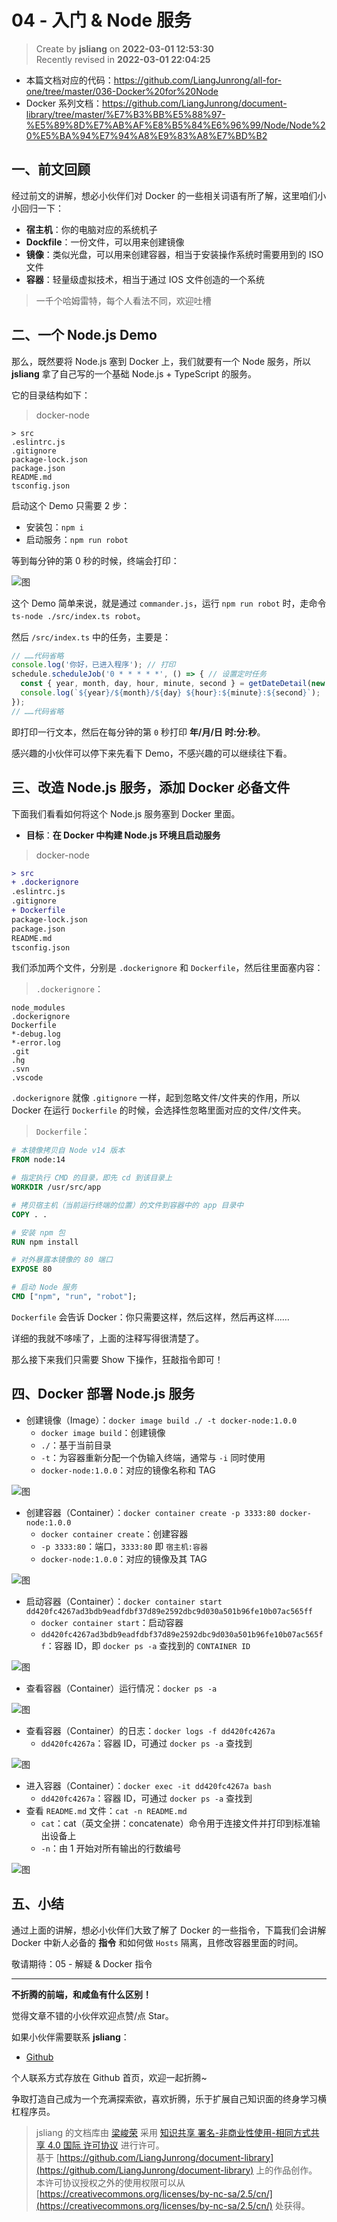 04 - 入门 & Node 服务
===

> Create by **jsliang** on **2022-03-01 12:53:30**  
> Recently revised in **2022-03-01 22:04:25**

* 本篇文档对应的代码：https://github.com/LiangJunrong/all-for-one/tree/master/036-Docker%20for%20Node
* Docker 系列文档：https://github.com/LiangJunrong/document-library/tree/master/%E7%B3%BB%E5%88%97-%E5%89%8D%E7%AB%AF%E8%B5%84%E6%96%99/Node/Node%20%E5%BA%94%E7%94%A8%E9%83%A8%E7%BD%B2

## 一、前文回顾

经过前文的讲解，想必小伙伴们对 Docker 的一些相关词语有所了解，这里咱们小小回归一下：

* **宿主机**：你的电脑对应的系统机子
* **Dockfile**：一份文件，可以用来创建镜像
* **镜像**：类似光盘，可以用来创建容器，相当于安装操作系统时需要用到的 ISO 文件
* **容器**：轻量级虚拟技术，相当于通过 IOS 文件创造的一个系统

> 一千个哈姆雷特，每个人看法不同，欢迎吐槽

## 二、一个 Node.js Demo

那么，既然要将 Node.js 塞到 Docker 上，我们就要有一个 Node 服务，所以 **jsliang** 拿了自己写的一个基础 Node.js + TypeScript 的服务。

它的目录结构如下：

> docker-node

```
> src
.eslintrc.js
.gitignore
package-lock.json
package.json
README.md
tsconfig.json
```

启动这个 Demo 只需要 2 步：

* 安装包：`npm i`
* 启动服务：`npm run robot`

等到每分钟的第 0 秒的时候，终端会打印：

![图](./img/Docker-demo-07.jpg)

这个 Demo 简单来说，就是通过 `commander.js`，运行 `npm run robot` 时，走命令 `ts-node ./src/index.ts robot`。

然后 `/src/index.ts` 中的任务，主要是：

```js
// ……代码省略
console.log('你好，已进入程序'); // 打印
schedule.scheduleJob('0 * * * * *', () => { // 设置定时任务
  const { year, month, day, hour, minute, second } = getDateDetail(new Date());
  console.log(`${year}/${month}/${day} ${hour}:${minute}:${second}`);
});
// ……代码省略
```

即打印一行文本，然后在每分钟的第 `0` 秒打印 **年/月/日 时:分:秒**。

感兴趣的小伙伴可以停下来先看下 Demo，不感兴趣的可以继续往下看。

## 三、改造 Node.js 服务，添加 Docker 必备文件

下面我们看看如何将这个 Node.js 服务塞到 Docker 里面。

* **目标**：**在 Docker 中构建 Node.js 环境且启动服务**

> docker-node

```diff
> src
+ .dockerignore
.eslintrc.js
.gitignore
+ Dockerfile
package-lock.json
package.json
README.md
tsconfig.json
```

我们添加两个文件，分别是 `.dockerignore` 和 `Dockerfile`，然后往里面塞内容：

> `.dockerignore`：

```dockerignore
node_modules
.dockerignore
Dockerfile
*-debug.log
*-error.log
.git
.hg
.svn
.vscode
```

`.dockerignore` 就像 `.gitignore` 一样，起到忽略文件/文件夹的作用，所以 Docker 在运行 `Dockerfile` 的时候，会选择性忽略里面对应的文件/文件夹。

> `Dockerfile`：

```dockerfile
# 本镜像拷贝自 Node v14 版本
FROM node:14

# 指定执行 CMD 的目录，即先 cd 到该目录上
WORKDIR /usr/src/app

# 拷贝宿主机（当前运行终端的位置）的文件到容器中的 app 目录中
COPY . .

# 安装 npm 包
RUN npm install

# 对外暴露本镜像的 80 端口
EXPOSE 80

# 启动 Node 服务
CMD ["npm", "run", "robot"];
```

`Dockerfile` 会告诉 Docker：你只需要这样，然后这样，然后再这样……

详细的我就不哆嗦了，上面的注释写得很清楚了。

那么接下来我们只需要 Show 下操作，狂敲指令即可！

## 四、Docker 部署 Node.js 服务

* 创建镜像（Image）：`docker image build ./ -t docker-node:1.0.0`
  * `docker image build`：创建镜像
  * `./`：基于当前目录
  * `-t`：为容器重新分配一个伪输入终端，通常与 `-i` 同时使用
  * `docker-node:1.0.0`：对应的镜像名称和 TAG

![图](./img/Docker-demo-08.png)

* 创建容器（Container）：`docker container create -p 3333:80 docker-node:1.0.0`
  * `docker container create`：创建容器
  * `-p 3333:80`：端口，`3333:80` 即 `宿主机:容器`
  * `docker-node:1.0.0`：对应的镜像及其 TAG

![图](./img/Docker-demo-09.png)

* 启动容器（Container）：`docker container start dd420fc4267ad3bdb9eadfdbf37d89e2592dbc9d030a501b96fe10b07ac565ff`
  * `docker container start`：启动容器
  * `dd420fc4267ad3bdb9eadfdbf37d89e2592dbc9d030a501b96fe10b07ac565ff`：容器 ID，即 `docker ps -a` 查找到的 `CONTAINER ID`

![图](./img/Docker-demo-10.png)

* 查看容器（Container）运行情况：`docker ps -a`

![图](./img/Docker-demo-11.png)

* 查看容器（Container）的日志：`docker logs -f dd420fc4267a`
  * `dd420fc4267a`：容器 ID，可通过 `docker ps -a` 查找到

![图](./img/Docker-demo-12.png)

* 进入容器（Container）：`docker exec -it dd420fc4267a bash`
  * `dd420fc4267a`：容器 ID，可通过 `docker ps -a` 查找到
* 查看 `README.md` 文件：`cat -n README.md`
  * `cat`：cat（英文全拼：concatenate）命令用于连接文件并打印到标准输出设备上
  * `-n`：由 1 开始对所有输出的行数编号

![图](./img/Docker-demo-13.png)

## 五、小结

通过上面的讲解，想必小伙伴们大致了解了 Docker 的一些指令，下篇我们会讲解 Docker 中新人必备的 **指令** 和如何做 `Hosts` 隔离，且修改容器里面的时间。

敬请期待：05 - 解疑 & Docker 指令

---

**不折腾的前端，和咸鱼有什么区别！**

觉得文章不错的小伙伴欢迎点赞/点 Star。

如果小伙伴需要联系 **jsliang**：

* [Github](https://github.com/LiangJunrong/document-library)

个人联系方式存放在 Github 首页，欢迎一起折腾~

争取打造自己成为一个充满探索欲，喜欢折腾，乐于扩展自己知识面的终身学习横杠程序员。

> jsliang 的文档库由 [梁峻荣](https://github.com/LiangJunrong) 采用 [知识共享 署名-非商业性使用-相同方式共享 4.0 国际 许可协议](http://creativecommons.org/licenses/by-nc-sa/4.0/) 进行许可。<br/>基于 [https://github.com/LiangJunrong/document-library](https://github.com/LiangJunrong/document-library) 上的作品创作。<br/>本许可协议授权之外的使用权限可以从 [https://creativecommons.org/licenses/by-nc-sa/2.5/cn/](https://creativecommons.org/licenses/by-nc-sa/2.5/cn/) 处获得。
